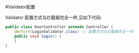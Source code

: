 #Validator配置

Validator 配置方式与拦截器完全一样,见如下代码:

```java
public class UserController extends Controller {
    @Before(LoginValidator.class) // 配置方式与拦截器完全一样
    public void login() {
    }
}
```
